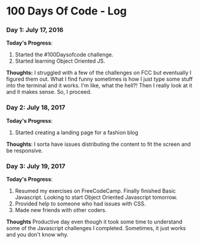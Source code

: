 # 100 Days Of Code - Log

### Day 1: July 17, 2016 

**Today's Progress**: 
1. Started the #100Daysofcode challenge.
2. Started learning Object Oriented JS.

**Thoughts:** I struggled with a few of the challenges on FCC but eventually I figured them out. What I find funny sometimes is how I just type some stuff into the terminal and it works. I'm like, what the hell?! Then I really look at it and it makes sense. So, I proceed.

### Day 2: July 18, 2017

**Today's Progress**: 
1. Started creating a landing page for a fashion blog

**Thoughts**: I sorta have issues distributing the content to fit the screen and be responsive.


### Day 3: July 19, 2017

**Today's Progress**: 
1. Resumed my exercises on FreeCodeCamp. Finally finished Basic Javascript. Looking to start Object Oriented Javascript tomorrow.
2. Provided help to someone who had issues with CSS.
3. Made new friends with other coders.

**Thoughts** Productive day even though it took some time to understand some of the Javascript challenges I completed. Sometimes, it just works and you don't know why. 


<!--### Day 1: June 27, Monday

**Today's Progress**: I've gone through many exercises on FreeCodeCamp.

**Thoughts** I've recently started coding, and it's a great feeling when I finally solve an algorithm challenge after a lot of attempts and hours spent.

**Link(s) to work**
1. [Find the Longest Word in a String](https://www.freecodecamp.com/challenges/find-the-longest-word-in-a-string)
2. [Title Case a Sentence](https://www.freecodecamp.com/challenges/title-case-a-sentence)
-->

<!--### Day 1: June 27, Monday

**Today's Progress**: I've gone through many exercises on FreeCodeCamp.

**Thoughts** I've recently started coding, and it's a great feeling when I finally solve an algorithm challenge after a lot of attempts and hours spent.

**Link(s) to work**
1. [Find the Longest Word in a String](https://www.freecodecamp.com/challenges/find-the-longest-word-in-a-string)
2. [Title Case a Sentence](https://www.freecodecamp.com/challenges/title-case-a-sentence)
-->

